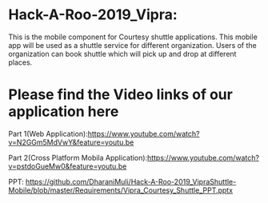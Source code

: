 # Hack-A-Roo-2019_Vipra:

This is the mobile component for Courtesy shuttle applications. This mobile app will be used as a shuttle service for different organization. Users of the organization can book shuttle which will pick up and drop at different places.

# Please find the Video links of our application here

Part 1(Web Application):https://www.youtube.com/watch?v=N2GGm5MdVwY&feature=youtu.be

Part 2(Cross Platform Mobila Application):https://www.youtube.com/watch?v=pstdoGueMw0&feature=youtu.be

PPT: https://github.com/DharaniMuli/Hack-A-Roo-2019_VipraShuttle-Mobile/blob/master/Requirements/Vipra_Courtesy_Shuttle_PPT.pptx

